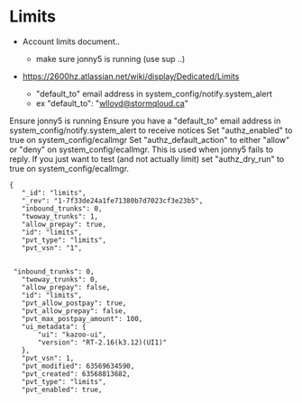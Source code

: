 # Limits

* Account limits document..
  * make sure jonny5 is running (use sup ..)
  
* https://2600hz.atlassian.net/wiki/display/Dedicated/Limits
  *  "default_to" email address in system_config/notify.system_alert 
    * ex       "default_to": "wlloyd@stormqloud.ca"
  
   
Ensure jonny5 is running
Ensure you have a "default_to" email address in system_config/notify.system_alert to receive notices
Set "authz_enabled" to true on system_config/ecallmgr
Set "authz_default_action" to either "allow" or "deny" on system_config/ecallmgr.  This is used when jonny5 fails to reply.
If you just want to test (and not actually limit) set "authz_dry_run" to true on system_config/ecallmgr.

```
{
   "_id": "limits",
   "_rev": "1-7f33de24a1fe71380b7d7023cf3e23b5",
   "inbound_trunks": 0,
   "twoway_trunks": 1,
   "allow_prepay": true,
   "id": "limits",
   "pvt_type": "limits",
   "pvt_vsn": "1",
```

```

 "inbound_trunks": 0,
   "twoway_trunks": 0,
   "allow_prepay": false,
   "id": "limits",
   "pvt_allow_postpay": true,
   "pvt_allow_prepay": false,
   "pvt_max_postpay_amount": 100,
   "ui_metadata": {
       "ui": "kazoo-ui",
       "version": "RT-2.16(k3.12)(UI1)"
   },
   "pvt_vsn": 1,
   "pvt_modified": 63569634590,
   "pvt_created": 63568813682,
   "pvt_type": "limits",
   "pvt_enabled": true,
```
